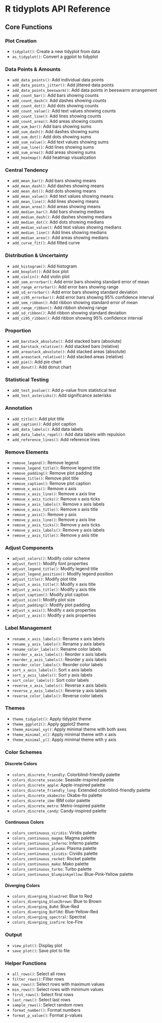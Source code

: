 # R tidyplots API Reference

## Core Functions

### Plot Creation
- `tidyplot()`: Create a new tidyplot from data
- `as_tidyplot()`: Convert a ggplot to tidyplot

### Data Points & Amounts
- `add_data_points()`: Add individual data points
- `add_data_points_jitter()`: Add jittered data points
- `add_data_points_beeswarm()`: Add data points in beeswarm arrangement
- `add_count_bar()`: Add bars showing counts
- `add_count_dash()`: Add dashes showing counts
- `add_count_dot()`: Add dots showing counts
- `add_count_value()`: Add text values showing counts
- `add_count_line()`: Add lines showing counts
- `add_count_area()`: Add areas showing counts
- `add_sum_bar()`: Add bars showing sums
- `add_sum_dash()`: Add dashes showing sums
- `add_sum_dot()`: Add dots showing sums
- `add_sum_value()`: Add text values showing sums
- `add_sum_line()`: Add lines showing sums
- `add_sum_area()`: Add areas showing sums
- `add_heatmap()`: Add heatmap visualization

### Central Tendency
- `add_mean_bar()`: Add bars showing means
- `add_mean_dash()`: Add dashes showing means
- `add_mean_dot()`: Add dots showing means
- `add_mean_value()`: Add text values showing means
- `add_mean_line()`: Add lines showing means
- `add_mean_area()`: Add areas showing means
- `add_median_bar()`: Add bars showing medians
- `add_median_dash()`: Add dashes showing medians
- `add_median_dot()`: Add dots showing medians
- `add_median_value()`: Add text values showing medians
- `add_median_line()`: Add lines showing medians
- `add_median_area()`: Add areas showing medians
- `add_curve_fit()`: Add fitted curve

### Distribution & Uncertainty
- `add_histogram()`: Add histogram
- `add_boxplot()`: Add box plot
- `add_violin()`: Add violin plot
- `add_sem_errorbar()`: Add error bars showing standard error of mean
- `add_range_errorbar()`: Add error bars showing range
- `add_sd_errorbar()`: Add error bars showing standard deviation
- `add_ci95_errorbar()`: Add error bars showing 95% confidence interval
- `add_sem_ribbon()`: Add ribbon showing standard error of mean
- `add_range_ribbon()`: Add ribbon showing range
- `add_sd_ribbon()`: Add ribbon showing standard deviation
- `add_ci95_ribbon()`: Add ribbon showing 95% confidence interval

### Proportion
- `add_barstack_absolute()`: Add stacked bars (absolute)
- `add_barstack_relative()`: Add stacked bars (relative)
- `add_areastack_absolute()`: Add stacked areas (absolute)
- `add_areastack_relative()`: Add stacked areas (relative)
- `add_pie()`: Add pie chart
- `add_donut()`: Add donut chart

### Statistical Testing
- `add_test_pvalue()`: Add p-value from statistical test
- `add_test_asterisks()`: Add significance asterisks

### Annotation
- `add_title()`: Add plot title
- `add_caption()`: Add plot caption
- `add_data_labels()`: Add data labels
- `add_data_labels_repel()`: Add data labels with repulsion
- `add_reference_lines()`: Add reference lines

### Remove Elements
- `remove_legend()`: Remove legend
- `remove_legend_title()`: Remove legend title
- `remove_padding()`: Remove plot padding
- `remove_title()`: Remove plot title
- `remove_caption()`: Remove plot caption
- `remove_x_axis()`: Remove x axis
- `remove_x_axis_line()`: Remove x axis line
- `remove_x_axis_ticks()`: Remove x axis ticks
- `remove_x_axis_labels()`: Remove x axis labels
- `remove_x_axis_title()`: Remove x axis title
- `remove_y_axis()`: Remove y axis
- `remove_y_axis_line()`: Remove y axis line
- `remove_y_axis_ticks()`: Remove y axis ticks
- `remove_y_axis_labels()`: Remove y axis labels
- `remove_y_axis_title()`: Remove y axis title

### Adjust Components
- `adjust_colors()`: Modify color scheme
- `adjust_font()`: Modify font properties
- `adjust_legend_title()`: Modify legend title
- `adjust_legend_position()`: Modify legend position
- `adjust_title()`: Modify plot title
- `adjust_x_axis_title()`: Modify x axis title
- `adjust_y_axis_title()`: Modify y axis title
- `adjust_caption()`: Modify plot caption
- `adjust_size()`: Modify plot size
- `adjust_padding()`: Modify plot padding
- `adjust_x_axis()`: Modify x axis properties
- `adjust_y_axis()`: Modify y axis properties

### Label Management
- `rename_x_axis_labels()`: Rename x axis labels
- `rename_y_axis_labels()`: Rename y axis labels
- `rename_color_labels()`: Rename color labels
- `reorder_x_axis_labels()`: Reorder x axis labels
- `reorder_y_axis_labels()`: Reorder y axis labels
- `reorder_color_labels()`: Reorder color labels
- `sort_x_axis_labels()`: Sort x axis labels
- `sort_y_axis_labels()`: Sort y axis labels
- `sort_color_labels()`: Sort color labels
- `reverse_x_axis_labels()`: Reverse x axis labels
- `reverse_y_axis_labels()`: Reverse y axis labels
- `reverse_color_labels()`: Reverse color labels

### Themes
- `theme_tidyplot()`: Apply tidyplot theme
- `theme_ggplot2()`: Apply ggplot2 theme
- `theme_minimal_xy()`: Apply minimal theme with both axes
- `theme_minimal_x()`: Apply minimal theme with x axis
- `theme_minimal_y()`: Apply minimal theme with y axis

### Color Schemes
#### Discrete Colors
- `colors_discrete_friendly`: Colorblind-friendly palette
- `colors_discrete_seaside`: Seaside-inspired palette
- `colors_discrete_apple`: Apple-inspired palette
- `colors_discrete_friendly_long`: Extended colorblind-friendly palette
- `colors_discrete_okabeito`: Okabe-Ito palette
- `colors_discrete_ibm`: IBM color palette
- `colors_discrete_metro`: Metro-inspired palette
- `colors_discrete_candy`: Candy-inspired palette

#### Continuous Colors
- `colors_continuous_viridis`: Viridis palette
- `colors_continuous_magma`: Magma palette
- `colors_continuous_inferno`: Inferno palette
- `colors_continuous_plasma`: Plasma palette
- `colors_continuous_cividis`: Cividis palette
- `colors_continuous_rocket`: Rocket palette
- `colors_continuous_mako`: Mako palette
- `colors_continuous_turbo`: Turbo palette
- `colors_continuous_bluepinkyellow`: Blue-Pink-Yellow palette

#### Diverging Colors
- `colors_diverging_blue2red`: Blue to Red
- `colors_diverging_blue2brown`: Blue to Brown
- `colors_diverging_BuRd`: Blue-Red
- `colors_diverging_BuYlRd`: Blue-Yellow-Red
- `colors_diverging_spectral`: Spectral
- `colors_diverging_icefire`: Ice-Fire

### Output
- `view_plot()`: Display plot
- `save_plot()`: Save plot to file

### Helper Functions
- `all_rows()`: Select all rows
- `filter_rows()`: Filter rows
- `max_rows()`: Select rows with maximum values
- `min_rows()`: Select rows with minimum values
- `first_rows()`: Select first rows
- `last_rows()`: Select last rows
- `sample_rows()`: Select random rows
- `format_number()`: Format numbers
- `format_p_value()`: Format p-values
